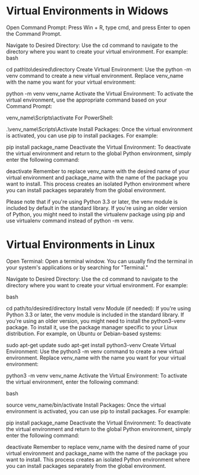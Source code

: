 # Virtual Environments in Widows
Open Command Prompt: Press Win + R, type cmd, and press Enter to open the Command Prompt.

Navigate to Desired Directory: Use the cd command to navigate to the directory where you want to create your virtual environment. For example:
bash

cd path\to\desired\directory
Create Virtual Environment: Use the python -m venv command to create a new virtual environment. Replace venv_name with the name you want for your virtual environment:

python -m venv venv_name
Activate the Virtual Environment: To activate the virtual environment, use the appropriate command based on your Command Prompt:

venv_name\Scripts\activate
For PowerShell:

.\venv_name\Scripts\Activate
Install Packages: Once the virtual environment is activated, you can use pip to install packages. For example:

pip install package_name
Deactivate the Virtual Environment: To deactivate the virtual environment and return to the global Python environment, simply enter the following command:

deactivate
Remember to replace venv_name with the desired name of your virtual environment and package_name with the name of the package you want to install. This process creates an isolated Python environment where you can install packages separately from the global environment.

Please note that if you're using Python 3.3 or later, the venv module is included by default in the standard library. If you're using an older version of Python, you might need to install the virtualenv package using pip and use virtualenv command instead of python -m venv.


# Virtual Environments in Linux
Open Terminal: Open a terminal window. You can usually find the terminal in your system's applications or by searching for "Terminal."

Navigate to Desired Directory: Use the cd command to navigate to the directory where you want to create your virtual environment. For example:

bash

cd path/to/desired/directory
Install venv Module (if needed): If you're using Python 3.3 or later, the venv module is included in the standard library. If you're using an older version, you might need to install the python3-venv package. To install it, use the package manager specific to your Linux distribution. For example, on Ubuntu or Debian-based systems:


sudo apt-get update
sudo apt-get install python3-venv
Create Virtual Environment: Use the python3 -m venv command to create a new virtual environment. Replace venv_name with the name you want for your virtual environment:

python3 -m venv venv_name
Activate the Virtual Environment: To activate the virtual environment, enter the following command:

bash

source venv_name/bin/activate
Install Packages: Once the virtual environment is activated, you can use pip to install packages. For example:

pip install package_name
Deactivate the Virtual Environment: To deactivate the virtual environment and return to the global Python environment, simply enter the following command:


deactivate
Remember to replace venv_name with the desired name of your virtual environment and package_name with the name of the package you want to install. This process creates an isolated Python environment where you can install packages separately from the global environment.